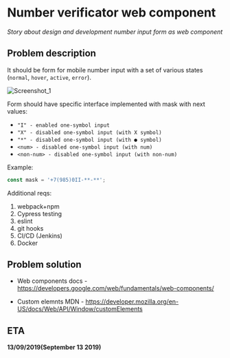 # Number verificator web component
*Story about design and development number input form as web component*

## Problem description

It should be form for mobile number input with a set of various states (`normal`, `hover`, `active`, `error`). 

![Screenshot_1](https://user-images.githubusercontent.com/8533068/64861837-b7676f80-d639-11e9-9132-7e5649826b8e.png)

Form should have specific interface implemented with mask with next values:

  * `"I" - enabled one-symbol input`
  * `"X" - disabled one-symbol input (with X symbol)`
  * `"*" - disabled one-symbol input (with ● symbol)`
  * `<num> - disabled one-symbol input (with num)`
  * `<non-num> - disabled one-symbol input (with non-num)`	

Example: 
```js
const mask = '+7(985)0II-**-**';
```

Additional reqs:
1. webpack+npm
2. Cypress testing
3. eslint
4. git hooks
5. CI/CD (Jenkins)
6. Docker

## Problem solution

  * Web components docs - https://developers.google.com/web/fundamentals/web-components/

  * Custom elemnts MDN - https://developer.mozilla.org/en-US/docs/Web/API/Window/customElements

## ETA

**13/09/2019(September 13 2019)**

